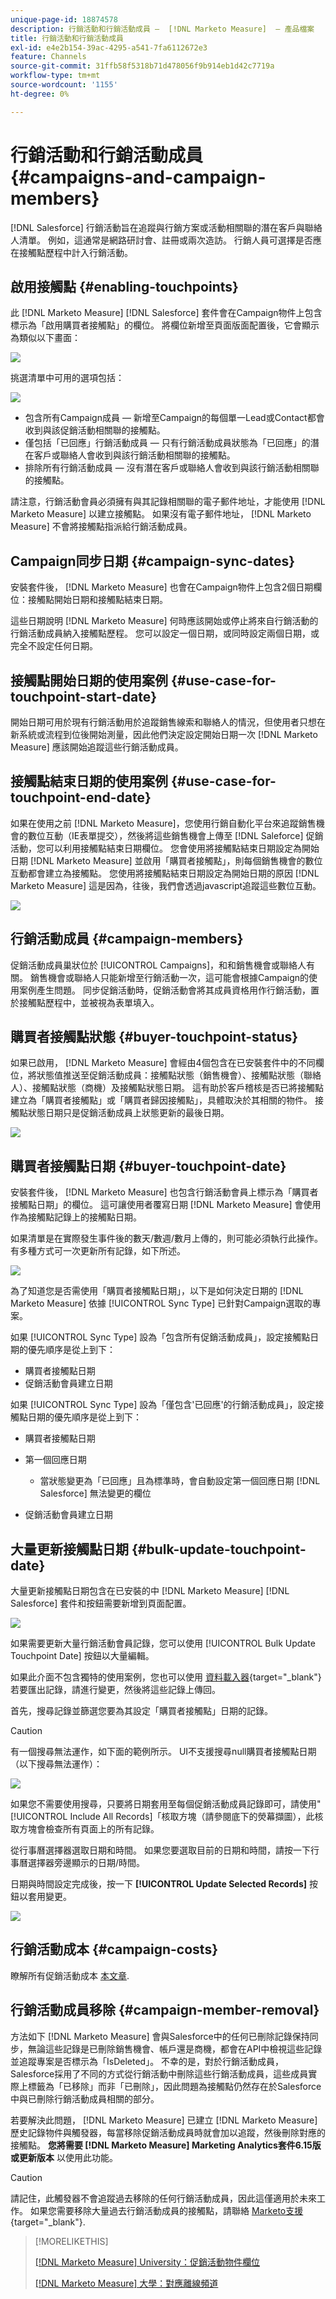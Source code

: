 ```yaml
---
unique-page-id: 18874578
description: 行銷活動和行銷活動成員 —  [!DNL Marketo Measure]  — 產品檔案
title: 行銷活動和行銷活動成員
exl-id: e4e2b154-39ac-4295-a541-7fa6112672e3
feature: Channels
source-git-commit: 31ffb58f5318b71d478056f9b914eb1d42c7719a
workflow-type: tm+mt
source-wordcount: '1155'
ht-degree: 0%

---
```


# 行銷活動和行銷活動成員 {#campaigns-and-campaign-members}

[!DNL Salesforce] 行銷活動旨在追蹤與行銷方案或活動相關聯的潛在客戶與聯絡人清單。 例如，這通常是網路研討會、註冊或兩次造訪。 行銷人員可選擇是否應在接觸點歷程中計入行銷活動。

## 啟用接觸點 {#enabling-touchpoints}

此 [!DNL Marketo Measure] [!DNL Salesforce] 套件會在Campaign物件上包含標示為「啟用購買者接觸點」的欄位。 將欄位新增至頁面版面配置後，它會顯示為類似以下畫面：

![](assets/1.png)

挑選清單中可用的選項包括：

![](assets/2.png)

* 包含所有Campaign成員 — 新增至Campaign的每個單一Lead或Contact都會收到與該促銷活動相關聯的接觸點。
* 僅包括「已回應」行銷活動成員 — 只有行銷活動成員狀態為「已回應」的潛在客戶或聯絡人會收到與該行銷活動相關聯的接觸點。
* 排除所有行銷活動成員 — 沒有潛在客戶或聯絡人會收到與該行銷活動相關聯的接觸點。

請注意，行銷活動會員必須擁有與其記錄相關聯的電子郵件地址，才能使用 [!DNL Marketo Measure] 以建立接觸點。 如果沒有電子郵件地址， [!DNL Marketo Measure] 不會將接觸點指派給行銷活動成員。

## Campaign同步日期 {#campaign-sync-dates}

安裝套件後， [!DNL Marketo Measure] 也會在Campaign物件上包含2個日期欄位：接觸點開始日期和接觸點結束日期。

這些日期說明 [!DNL Marketo Measure] 何時應該開始或停止將來自行銷活動的行銷活動成員納入接觸點歷程。 您可以設定一個日期，或同時設定兩個日期，或完全不設定任何日期。

## 接觸點開始日期的使用案例 {#use-case-for-touchpoint-start-date}

開始日期可用於現有行銷活動用於追蹤銷售線索和聯絡人的情況，但使用者只想在新系統或流程到位後開始測量，因此他們決定設定開始日期一次 [!DNL Marketo Measure] 應該開始追蹤這些行銷活動成員。

## 接觸點結束日期的使用案例 {#use-case-for-touchpoint-end-date}

如果在使用之前 [!DNL Marketo Measure]，您使用行銷自動化平台來追蹤銷售機會的數位互動（IE表單提交），然後將這些銷售機會上傳至 [!DNL Saleforce] 促銷活動，您可以利用接觸點結束日期欄位。 您會使用將接觸點結束日期設定為開始日期 [!DNL Marketo Measure] 並啟用「購買者接觸點」，則每個銷售機會的數位互動都會建立為接觸點。 您使用將接觸點結束日期設定為開始日期的原因 [!DNL Marketo Measure] 這是因為，往後，我們會透過javascript追蹤這些數位互動。

![](assets/3.png)

## 行銷活動成員 {#campaign-members}

促銷活動成員巢狀位於 [!UICONTROL Campaigns]，和和銷售機會或聯絡人有關。 銷售機會或聯絡人只能新增至行銷活動一次，這可能會根據Campaign的使用案例產生問題。 同步促銷活動時，促銷活動會將其成員資格用作行銷活動，置於接觸點歷程中，並被視為表單填入。

## 購買者接觸點狀態 {#buyer-touchpoint-status}

如果已啟用， [!DNL Marketo Measure] 會經由4個包含在已安裝套件中的不同欄位，將狀態值推送至促銷活動成員：接觸點狀態（銷售機會）、接觸點狀態（聯絡人）、接觸點狀態（商機）及接觸點狀態日期。 這有助於客戶稽核是否已將接觸點建立為「購買者接觸點」或「購買者歸因接觸點」，具體取決於其相關的物件。 接觸點狀態日期只是促銷活動成員上狀態更新的最後日期。

![](assets/4.png)

## 購買者接觸點日期 {#buyer-touchpoint-date}

安裝套件後， [!DNL Marketo Measure] 也包含行銷活動會員上標示為「購買者接觸點日期」的欄位。 這可讓使用者覆寫日期 [!DNL Marketo Measure] 會使用作為接觸點記錄上的接觸點日期。

如果清單是在實際發生事件後的數天/數週/數月上傳的，則可能必須執行此操作。 有多種方式可一次更新所有記錄，如下所述。

![](assets/5.png)

為了知道您是否需使用「購買者接觸點日期」，以下是如何決定日期的 [!DNL Marketo Measure] 依據 [!UICONTROL Sync Type] 已針對Campaign選取的專案。

如果 [!UICONTROL Sync Type] 設為「包含所有促銷活動成員」，設定接觸點日期的優先順序是從上到下：

* 購買者接觸點日期
* 促銷活動會員建立日期

如果 [!UICONTROL Sync Type] 設為「僅包含&#39;已回應&#39;的行銷活動成員」，設定接觸點日期的優先順序是從上到下：

* 購買者接觸點日期
* 第一個回應日期
   * 當狀態變更為「已回應」且為標準時，會自動設定第一個回應日期 [!DNL Salesforce] 無法變更的欄位

* 促銷活動會員建立日期

## 大量更新接觸點日期 {#bulk-update-touchpoint-date}

大量更新接觸點日期包含在已安裝的中 [!DNL Marketo Measure] [!DNL Salesforce] 套件和按鈕需要新增到頁面配置。

![](assets/6.png)

如果需要更新大量行銷活動會員記錄，您可以使用 [!UICONTROL Bulk Update Touchpoint Date] 按鈕以大量編輯。

如果此介面不包含獨特的使用案例，您也可以使用 [資料載入器](https://dataloader.io/){target="_blank"} 若要匯出記錄，請進行變更，然後將這些記錄上傳回。

首先，搜尋記錄並篩選您要為其設定「購買者接觸點」日期的記錄。

>[!CAUTION]
>
>有一個搜尋無法運作，如下面的範例所示。 UI不支援搜尋null購買者接觸點日期（以下搜尋無法運作）：

![](assets/7.png)

如果您不需要使用搜尋，只要將日期套用至每個促銷活動成員記錄即可，請使用&quot;[!UICONTROL Include All Records]「核取方塊（請參閱底下的熒幕擷圖），此核取方塊會檢查所有頁面上的所有記錄。

從行事曆選擇器選取日期和時間。 如果您要選取目前的日期和時間，請按一下行事曆選擇器旁邊顯示的日期/時間。

日期與時間設定完成後，按一下 **[!UICONTROL Update Selected Records]** 按鈕以套用變更。

![](assets/8.png)

## 行銷活動成本 {#campaign-costs}

瞭解所有促銷活動成本 [本文章](/help/marketing-spend/spend-management/crm-campaign-costs.md).

## 行銷活動成員移除 {#campaign-member-removal}

方法如下 [!DNL Marketo Measure] 會與Salesforce中的任何已刪除記錄保持同步，無論這些記錄是已刪除銷售機會、帳戶還是商機，都會在API中檢視這些記錄並追蹤專案是否標示為「IsDeleted」。 不幸的是，對於行銷活動成員，Salesforce採用了不同的方式從行銷活動中刪除這些行銷活動成員，這些成員實際上標籤為「已移除」而非「已刪除」，因此問題為接觸點仍然存在於Salesforce中與已刪除行銷活動成員相關的部分。

若要解決此問題， [!DNL Marketo Measure] 已建立 [!DNL Marketo Measure] 歷史記錄物件與觸發器，每當移除促銷活動成員時就會加以追蹤，然後刪除對應的接觸點。 **您將需要 [!DNL Marketo Measure] Marketing Analytics套件6.15版或更新版本** 以使用此功能。

>[!CAUTION]
>
>請記住，此觸發器不會追蹤過去移除的任何行銷活動成員，因此這僅適用於未來工作。 如果您需要移除大量過去行銷活動成員的接觸點，請聯絡 [Marketo支援](https://nation.marketo.com/t5/support/ct-p/Support){target="_blank"}.

>[!MORELIKETHIS]
>
>[[!DNL Marketo Measure] University：促銷活動物件欄位](https://universityonline.marketo.com/courses/bizible-fundamentals-channel-management/#/page/5c63007334d9f0367662b758)
>
>[[!DNL Marketo Measure] 大學：對應離線頻道](https://universityonline.marketo.com/courses/bizible-fundamentals-channel-management/#/page/5c630eca34d9f0367662b77f)
